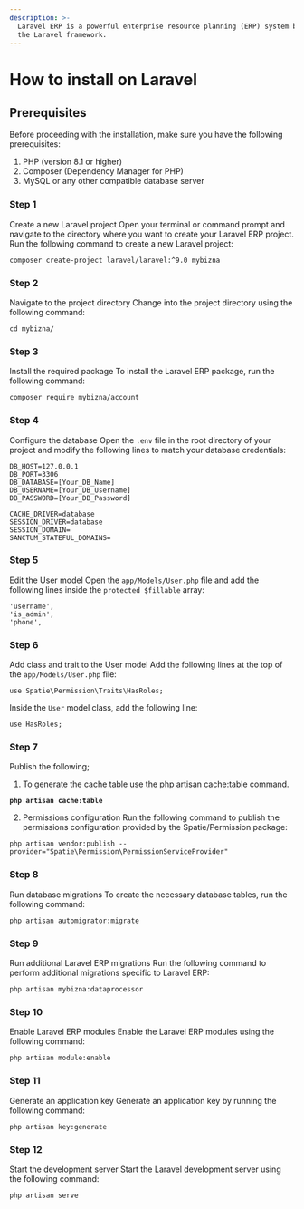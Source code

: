 ```yaml
---
description: >-
  Laravel ERP is a powerful enterprise resource planning (ERP) system built on
  the Laravel framework.
---
```


# How to install on Laravel

## Prerequisites <a href="#f144" id="f144"></a>

Before proceeding with the installation, make sure you have the following prerequisites:

1. PHP (version 8.1 or higher)
2. Composer (Dependency Manager for PHP)
3. MySQL or any other compatible database server

### Step 1 <a href="#b19d" id="b19d"></a>

Create a new Laravel project Open your terminal or command prompt and navigate to the directory where you want to create your Laravel ERP project. Run the following command to create a new Laravel project:

```
composer create-project laravel/laravel:^9.0 mybizna
```

### **Step 2** <a href="#cec0" id="cec0"></a>

Navigate to the project directory Change into the project directory using the following command:

```
cd mybizna/
```

### Step 3 <a href="#d817" id="d817"></a>

Install the required package To install the Laravel ERP package, run the following command:

```
composer require mybizna/account
```

### Step 4 <a href="#717b" id="717b"></a>

Configure the database Open the `.env` file in the root directory of your project and modify the following lines to match your database credentials:

```
DB_HOST=127.0.0.1
DB_PORT=3306
DB_DATABASE=[Your_DB_Name]
DB_USERNAME=[Your_DB_Username]
DB_PASSWORD=[Your_DB_Password]

CACHE_DRIVER=database
SESSION_DRIVER=database
SESSION_DOMAIN=
SANCTUM_STATEFUL_DOMAINS=
```

### Step 5 <a href="#9853" id="9853"></a>

Edit the User model Open the `app/Models/User.php` file and add the following lines inside the `protected $fillable` array:

```
'username',
'is_admin',
'phone',
```

### Step 6 <a href="#0169" id="0169"></a>

Add class and trait to the User model Add the following lines at the top of the `app/Models/User.php` file:

```
use Spatie\Permission\Traits\HasRoles;
```

Inside the `User` model class, add the following line:

```
use HasRoles;
```

### Step 7 <a href="#6cf5" id="6cf5"></a>

Publish the following;

1. To generate the cache table use the php artisan cache:table command.

<pre><code><strong>php artisan cache:table
</strong></code></pre>

2. Permissions configuration Run the following command to publish the permissions configuration provided by the Spatie/Permission package:

```
php artisan vendor:publish --provider="Spatie\Permission\PermissionServiceProvider"
```

### Step 8 <a href="#f4e1" id="f4e1"></a>

Run database migrations To create the necessary database tables, run the following command:

```
php artisan automigrator:migrate
```

### Step 9 <a href="#7535" id="7535"></a>

Run additional Laravel ERP migrations Run the following command to perform additional migrations specific to Laravel ERP:

```
php artisan mybizna:dataprocessor
```

### Step 10 <a href="#7276" id="7276"></a>

Enable Laravel ERP modules Enable the Laravel ERP modules using the following command:

```
php artisan module:enable
```

### Step 11 <a href="#80d7" id="80d7"></a>

Generate an application key Generate an application key by running the following command:

```
php artisan key:generate
```

### Step 12 <a href="#b1df" id="b1df"></a>

Start the development server Start the Laravel development server using the following command:

```
php artisan serve
```
